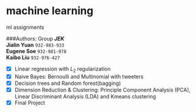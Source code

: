 # machine learning

ml assignments

###Authors:
Group ***JEK***  
**Jialin Yuan**  `932-983-933`  
**Eugene Soe**   `932-981-978`  
**Kaibo Liu**    `932-976-427`  

- [x] Linear regression with $L_2$ regularization
- [x] Naive Bayes: Bernoulli and Multinomial with tweeters
- [x] Decision trees and Random forest(bagging)
- [x] Dimension Reduction & Clustering: Principle Component Analysis (PCA), Linear Discriminant Analysis (LDA) and Kmeans clustering
- [x] Final Project
